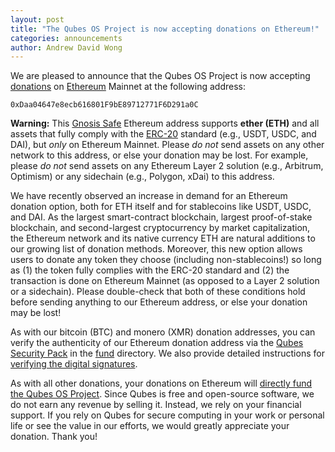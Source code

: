 ```yaml
---
layout: post
title: "The Qubes OS Project is now accepting donations on Ethereum!"
categories: announcements
author: Andrew David Wong
---
```


We are pleased to announce that the Qubes OS Project is now accepting [donations](/donate/) on [Ethereum](https://ethereum.org/) Mainnet at the following address:

```
0xDaa04647e8ecb616801F9bE89712771F6D291a0C
```

<div class="alert alert-danger" role="alert">
  <i class="fa fa-exclamation-triangle"></i>
  <b>Warning:</b> This <a href="https://gnosis-safe.io/">Gnosis Safe</a> Ethereum address supports <b>ether (ETH)</b> and all assets that fully comply with the <a href="https://ethereum.org/en/developers/docs/standards/tokens/erc-20/">ERC-20</a> standard (e.g., USDT, USDC, and DAI), but <em>only</em> on Ethereum Mainnet. Please <em>do not</em> send assets on any other network to this address, or else your donation may be lost. For example, please <em>do not</em> send assets on any Ethereum Layer 2 solution (e.g., Arbitrum, Optimism) or any sidechain (e.g., Polygon, xDai) to this address.
</div>

We have recently observed an increase in demand for an Ethereum donation option, both for ETH itself and for stablecoins like USDT, USDC, and DAI. As the largest smart-contract blockchain, largest proof-of-stake blockchain, and second-largest cryptocurrency by market capitalization, the Ethereum network and its native currency ETH are natural additions to our growing list of donation methods. Moreover, this new option allows users to donate any token they choose (including non-stablecoins!) so long as (1) the token fully complies with the ERC-20 standard and (2) the transaction is done on Ethereum Mainnet (as opposed to a Layer 2 solution or a sidechain). Please double-check that both of these conditions hold before sending anything to our Ethereum address, or else your donation may be lost!

As with our bitcoin (BTC) and monero (XMR) donation addresses, you can verify the authenticity of our Ethereum donation address via the [Qubes Security Pack](/security/pack/) in the [fund](https://github.com/QubesOS/qubes-secpack/tree/master/fund) directory. We also provide detailed instructions for [verifying the digital signatures](/security/pack/#how-to-obtain-and-authenticate).

As with all other donations, your donations on Ethereum will [directly fund the Qubes OS Project](/donate/#how-is-my-donation-used). Since Qubes is free and open-source software, we do not earn any revenue by selling it. Instead, we rely on your financial support. If you rely on Qubes for secure computing in your work or personal life or see the value in our efforts, we would greatly appreciate your donation. Thank you!
